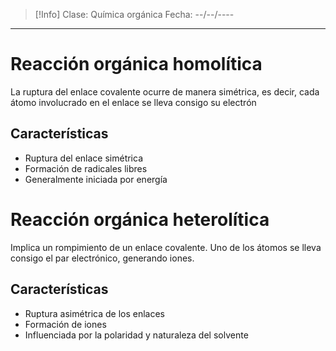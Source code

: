 >[!Info]
>Clase: Química orgánica
>Fecha: --/--/----

---
# Reacción orgánica homolítica
La ruptura del enlace covalente ocurre de manera simétrica, es decir, cada átomo involucrado en el enlace se lleva consigo su electrón
## Características
- Ruptura del enlace simétrica
- Formación de radicales libres
- Generalmente iniciada por energía
# Reacción orgánica heterolítica
Implica un rompimiento de un enlace covalente. Uno de los átomos se lleva consigo el par electrónico, generando iones.
## Características
- Ruptura asimétrica de los enlaces
- Formación de iones
- Influenciada por la polaridad y naturaleza del solvente